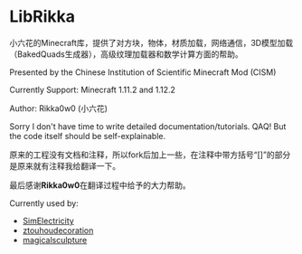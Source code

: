 # LibRikka

小六花的Minecraft库，提供了对方块，物体，材质加载，网络通信，3D模型加载（BakedQuads生成器），高级纹理加载器和数学计算方面的帮助。

Presented by the Chinese Institution of Scientific Minecraft Mod (CISM)

Currently Support:
Minecraft 1.11.2 and 1.12.2

Author: Rikka0w0 (小六花)

Sorry I don't have time to write detailed documentation/tutorials. QAQ! 
But the code itself should be self-explainable.

原来的工程没有文档和注释，所以fork后加上一些，在注释中带方括号“[]”的部分是原来就有注释我给翻译一下。

最后感谢**Rikka0w0**在翻译过程中给予的大力帮助。

Currently used by:
* [SimElectricity](https://github.com/RoyalAliceAcademyOfSciences/SimElectricity)
* [ztouhoudecoration](https://github.com/rikka0w0/ztouhoudecoration)
* [magicalsculpture](https://github.com/rikka0w0/magicalsculpture)

